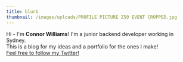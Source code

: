 ```yaml
---
title: blurb
thumbnail: /images/uploads/PROFILE PICTURE Z50 EVENT CROPPED.jpg
---
```

Hi - I'm **Connor Williams**! I'm a junior backend developer working in Sydney.\
This is a blog for my ideas and a portfolio for the ones I make!\
[Feel free to follow my Twitter!](https://www.twitter.com/childishhalbino "Link to my Twitter.")